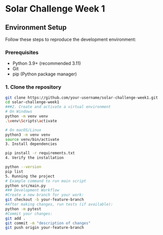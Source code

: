 # Solar Challenge Week 1

## Environment Setup

Follow these steps to reproduce the development environment:

### Prerequisites
- Python 3.9+ (recommended 3.11)
- Git
- pip (Python package manager)

### 1. Clone the repository
```bash
git clone https://github.com/your-username/solar-challenge-week1.git
cd solar-challenge-week1
###2. Create and activate a virtual environment
# On Windows
python -m venv venv
.\venv\Scripts\activate

# On macOS/Linux
python3 -m venv venv
source venv/bin/activate
3. Install dependencies

pip install -r requirements.txt
4. Verify the installation

python --version
pip list
5. Running the project
# Example command to run main script
python src/main.py
### Development Workflow
#Create a new branch for your work:
git checkout -b your-feature-branch
#After making changes, run tests (if available):
python -m pytest
#Commit your changes:
git add .
git commit -m "description of changes"
git push origin your-feature-branch
